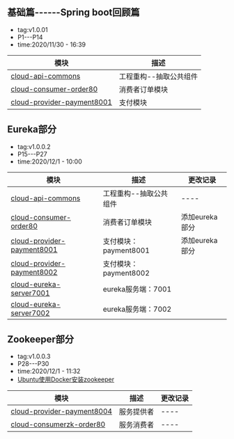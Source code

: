 ## 基础篇------Spring boot回顾篇
* tag:v1.0.01
* P1---P14
* time:2020/11/30 - 16:39

| 模块                                                      | 描述                   |
| --------------------------------------------------------- | ---------------------- |
| [cloud-api-commons](/cloud-api-commons)                   | 工程重构--抽取公共组件 |
| [cloud-consumer-order80](/cloud-consumer-order80)         | 消费者订单模块         |
| [cloud-provider-payment8001](/cloud-provider-payment8001) | 支付模块               |

## Eureka部分
* tag:v1.0.0.2
* P15---P27 
* time:2020/12/1 - 10:00

| 模块                                                      | 描述                   | 更改记录       |
| --------------------------------------------------------- | ---------------------- | -------------- |
| [cloud-api-commons](/cloud-api-commons)                   | 工程重构--抽取公共组件 | ----           |
| [cloud-consumer-order80](/cloud-consumer-order80)         | 消费者订单模块         | 添加eureka部分 |
| [cloud-provider-payment8001](/cloud-provider-payment8001) | 支付模块：payment8001  | 添加eureka部分 |
| [cloud-provider-payment8002](/cloud-provider-payment8002) | 支付模块：payment8002  |                |
| [cloud-eureka-server7001](/cloud-eureka-server7001)       | eureka服务端：7001     |                |
| [cloud-eureka-server7002](/cloud-eureka-server7002)       | eureka服务端：7002     |                |

## Zookeeper部分
* tag:v1.0.0.3
* P28---P30   
* time:2020/12/1 - 11:32
* [Ubuntu使用Docker安装zookeeper](/cloud-provider-payment8004)

| 模块                                                      | 描述       | 更改记录 |
| --------------------------------------------------------- | ---------- | -------- |
| [cloud-provider-payment8004](/cloud-provider-payment8004) | 服务提供者 | ----     |
| [cloud-consumerzk-order80](/cloud-consumerzk-order80)     | 服务消费者 | ----     |

